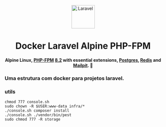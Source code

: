<div>
  <div align="center" display="flex">
    <a href="https://laravel.com/">
      <img
        alt="Laravel"
        src="https://laravel.com/img/logomark.min.svg"
        width="75"/>
    </a>
  </div>

  <h1 align="center">Docker Laravel Alpine PHP-FPM</h1>

  <h4 align="center">
    Alpine Linux, <a href="https://www.php.net/manual/en/install.fpm.php">PHP-FPM</a> <a href="https://www.php.net/ChangeLog-8.php#PHP_8_2">8.2</a> with essential extensions, <a href="https://www.postgresql.org/docs/">Postgres</a>, <a href="https://redis.io/">Redis</a> and <a href="https://mailpit.axllent.org/">Mailpit</a>. 🐘
  </h4>
</div>

### Uma estrutura com docker para projetos laravel.

### utils
```
chmod 777 console.sh
sudo chown -R $USER:www-data infra/*
./console.sh composer install
./console.sh ./vendor/bin/pest 
sudo chmod 777 -R storage
```
